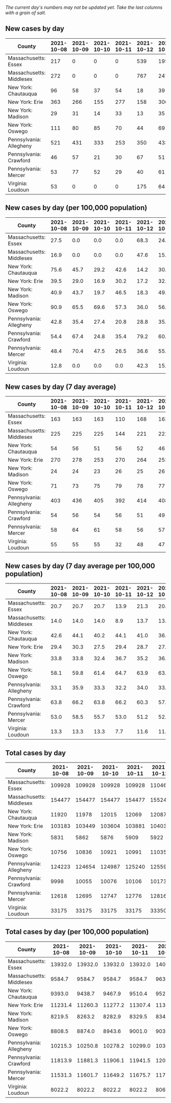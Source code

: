 _The current day's numbers may not be updated yet. Take the last columns with a grain of salt._
## New cases by day

| County | 2021-10-08 | 2021-10-09 | 2021-10-10 | 2021-10-11 | 2021-10-12 | 2021-10-13 | 2021-10-14 |
| --- | --- | --- | --- | --- | --- | --- | --- |
| Massachusetts: Essex | 217 | 0 | 0 | 0 | 539 | 195 |  |
| Massachusetts: Middlesex | 272 | 0 | 0 | 0 | 767 | 247 |  |
| New York: Chautauqua | 96 | 58 | 37 | 54 | 18 | 39 |  |
| New York: Erie | 363 | 266 | 155 | 277 | 158 | 300 |  |
| New York: Madison | 29 | 31 | 14 | 33 | 13 | 35 |  |
| New York: Oswego | 111 | 80 | 85 | 70 | 44 | 69 |  |
| Pennsylvania: Allegheny | 521 | 431 | 333 | 253 | 350 | 433 | 473 |
| Pennsylvania: Crawford | 46 | 57 | 21 | 30 | 67 | 51 | 42 |
| Pennsylvania: Mercer | 53 | 77 | 52 | 29 | 40 | 61 | 108 |
| Virginia: Loudoun | 53 | 0 | 0 | 0 | 175 | 64 | 68 |

## New cases by day (per 100,000 population)

| County | 2021-10-08 | 2021-10-09 | 2021-10-10 | 2021-10-11 | 2021-10-12 | 2021-10-13 | 2021-10-14 |
| --- | --- | --- | --- | --- | --- | --- | --- |
| Massachusetts: Essex | 27.5 | 0.0 | 0.0 | 0.0 | 68.3 | 24.7 |  |
| Massachusetts: Middlesex | 16.9 | 0.0 | 0.0 | 0.0 | 47.6 | 15.3 |  |
| New York: Chautauqua | 75.6 | 45.7 | 29.2 | 42.6 | 14.2 | 30.7 |  |
| New York: Erie | 39.5 | 29.0 | 16.9 | 30.2 | 17.2 | 32.7 |  |
| New York: Madison | 40.9 | 43.7 | 19.7 | 46.5 | 18.3 | 49.3 |  |
| New York: Oswego | 90.9 | 65.5 | 69.6 | 57.3 | 36.0 | 56.5 |  |
| Pennsylvania: Allegheny | 42.8 | 35.4 | 27.4 | 20.8 | 28.8 | 35.6 | 38.9 |
| Pennsylvania: Crawford | 54.4 | 67.4 | 24.8 | 35.4 | 79.2 | 60.3 | 49.6 |
| Pennsylvania: Mercer | 48.4 | 70.4 | 47.5 | 26.5 | 36.6 | 55.7 | 98.7 |
| Virginia: Loudoun | 12.8 | 0.0 | 0.0 | 0.0 | 42.3 | 15.5 | 16.4 |

## New cases by day (7 day average)

| County | 2021-10-08 | 2021-10-09 | 2021-10-10 | 2021-10-11 | 2021-10-12 | 2021-10-13 | 2021-10-14 |
| --- | --- | --- | --- | --- | --- | --- | --- |
| Massachusetts: Essex | 163 | 163 | 163 | 110 | 168 | 163 |  |
| Massachusetts: Middlesex | 225 | 225 | 225 | 144 | 221 | 222 |  |
| New York: Chautauqua | 54 | 56 | 51 | 56 | 52 | 46 |  |
| New York: Erie | 270 | 278 | 253 | 270 | 264 | 253 |  |
| New York: Madison | 24 | 24 | 23 | 26 | 25 | 26 |  |
| New York: Oswego | 71 | 73 | 75 | 79 | 78 | 77 |  |
| Pennsylvania: Allegheny | 403 | 436 | 405 | 392 | 414 | 408 | 399 |
| Pennsylvania: Crawford | 54 | 56 | 54 | 56 | 51 | 49 | 45 |
| Pennsylvania: Mercer | 58 | 64 | 61 | 58 | 56 | 57 | 60 |
| Virginia: Loudoun | 55 | 55 | 55 | 32 | 48 | 47 | 51 |

## New cases by day (7 day average per 100,000 population)

| County | 2021-10-08 | 2021-10-09 | 2021-10-10 | 2021-10-11 | 2021-10-12 | 2021-10-13 | 2021-10-14 |
| --- | --- | --- | --- | --- | --- | --- | --- |
| Massachusetts: Essex | 20.7 | 20.7 | 20.7 | 13.9 | 21.3 | 20.7 |  |
| Massachusetts: Middlesex | 14.0 | 14.0 | 14.0 | 8.9 | 13.7 | 13.8 |  |
| New York: Chautauqua | 42.6 | 44.1 | 40.2 | 44.1 | 41.0 | 36.2 |  |
| New York: Erie | 29.4 | 30.3 | 27.5 | 29.4 | 28.7 | 27.5 |  |
| New York: Madison | 33.8 | 33.8 | 32.4 | 36.7 | 35.2 | 36.7 |  |
| New York: Oswego | 58.1 | 59.8 | 61.4 | 64.7 | 63.9 | 63.1 |  |
| Pennsylvania: Allegheny | 33.1 | 35.9 | 33.3 | 32.2 | 34.0 | 33.6 | 32.8 |
| Pennsylvania: Crawford | 63.8 | 66.2 | 63.8 | 66.2 | 60.3 | 57.9 | 53.2 |
| Pennsylvania: Mercer | 53.0 | 58.5 | 55.7 | 53.0 | 51.2 | 52.1 | 54.8 |
| Virginia: Loudoun | 13.3 | 13.3 | 13.3 | 7.7 | 11.6 | 11.4 | 12.3 |

## Total cases by day

| County | 2021-10-08 | 2021-10-09 | 2021-10-10 | 2021-10-11 | 2021-10-12 | 2021-10-13 | 2021-10-14 |
| --- | --- | --- | --- | --- | --- | --- | --- |
| Massachusetts: Essex | 109928 | 109928 | 109928 | 109928 | 110467 | 110662 |  |
| Massachusetts: Middlesex | 154477 | 154477 | 154477 | 154477 | 155244 | 155491 |  |
| New York: Chautauqua | 11920 | 11978 | 12015 | 12069 | 12087 | 12126 |  |
| New York: Erie | 103183 | 103449 | 103604 | 103881 | 104039 | 104339 |  |
| New York: Madison | 5831 | 5862 | 5876 | 5909 | 5922 | 5957 |  |
| New York: Oswego | 10756 | 10836 | 10921 | 10991 | 11035 | 11104 |  |
| Pennsylvania: Allegheny | 124223 | 124654 | 124987 | 125240 | 125590 | 126023 | 126496 |
| Pennsylvania: Crawford | 9998 | 10055 | 10076 | 10106 | 10173 | 10224 | 10266 |
| Pennsylvania: Mercer | 12618 | 12695 | 12747 | 12776 | 12816 | 12877 | 12985 |
| Virginia: Loudoun | 33175 | 33175 | 33175 | 33175 | 33350 | 33414 | 33482 |

## Total cases by day (per 100,000 population)

| County | 2021-10-08 | 2021-10-09 | 2021-10-10 | 2021-10-11 | 2021-10-12 | 2021-10-13 | 2021-10-14 |
| --- | --- | --- | --- | --- | --- | --- | --- |
| Massachusetts: Essex | 13932.0 | 13932.0 | 13932.0 | 13932.0 | 14000.3 | 14025.0 |  |
| Massachusetts: Middlesex | 9584.7 | 9584.7 | 9584.7 | 9584.7 | 9632.3 | 9647.6 |  |
| New York: Chautauqua | 9393.0 | 9438.7 | 9467.9 | 9510.4 | 9524.6 | 9555.3 |  |
| New York: Erie | 11231.4 | 11260.3 | 11277.2 | 11307.4 | 11324.6 | 11357.2 |  |
| New York: Madison | 8219.5 | 8263.2 | 8282.9 | 8329.5 | 8347.8 | 8397.1 |  |
| New York: Oswego | 8808.5 | 8874.0 | 8943.6 | 9001.0 | 9037.0 | 9093.5 |  |
| Pennsylvania: Allegheny | 10215.3 | 10250.8 | 10278.2 | 10299.0 | 10327.7 | 10363.4 | 10402.2 |
| Pennsylvania: Crawford | 11813.9 | 11881.3 | 11906.1 | 11941.5 | 12020.7 | 12081.0 | 12130.6 |
| Pennsylvania: Mercer | 11531.3 | 11601.7 | 11649.2 | 11675.7 | 11712.2 | 11768.0 | 11866.7 |
| Virginia: Loudoun | 8022.2 | 8022.2 | 8022.2 | 8022.2 | 8064.5 | 8080.0 | 8096.5 |
